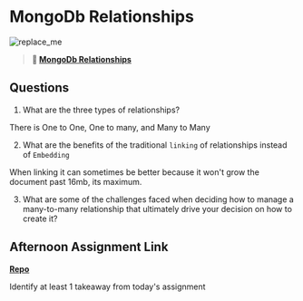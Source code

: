 # MongoDb Relationships

![replace_me](https://codeworks.blob.core.windows.net/public/assets/img/illustrations/placeholder.svg)

> **📖 [MongoDb Relationships](https://codeworksacademy.com/fs-student-guide/resources/wk5/02-Relationships)**

## Questions

1. What are the three types of relationships?

There is One to One, One to many, and Many to Many

2. What are the benefits of the traditional `linking` of relationships instead of `Embedding`

When linking it can sometimes be better because it won't grow the document past 16mb, its maximum.

3. What are some of the challenges faced when deciding how to manage a many-to-many relationship that ultimately drive your decision on how to create it?

## Afternoon Assignment Link

**[Repo](https://github.com/owennwoodward/late-spring22-gregslist-api)**

Identify at least 1 takeaway from today's assignment
